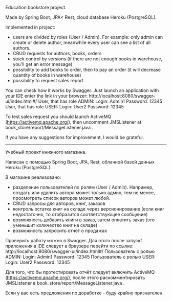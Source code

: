  Education bookstore project.

 Made by Spring Boot, JPA< Rest, cloud database Heroku (PostgreSQL).

 Implemented in project:
 - users are divided by roles (User / Admin). For example: only admin can create or delete author, meanwhile
every user can see a list of all authors.
 - CRUD requests for authors, books, orders
 - stock control by versions (if there are not enough books in warehouse, you'll get an error message)
 - possibility to add books to order, then to pay an order (it will decrease quantity of books in warehouse)
 - possibility to request sales report

 You can check how it works by Swagger. Just launch an application with your IDE enter the link in your browzer:
 http://localhost:8080/swagger-ui/index.html#/
 User, that has role ADMIN:
    Login: Admin1
    Password: 12345
 User, that has role USER:
    Login: User2
    Password: 12345

 To test sales request you should launch ActiveMQ (https://activemq.apache.org/), then uncomment JMSListener
 at book_store/report/MessageListener.java .

 If you have any suggestions for improvement, I would be grateful.
 
 -----------------------------------------------------------------------------------------------------------------------

Учебный проект книжного магазина.

 Написан с помощью Spring Boot, JPA, Rest, облачной базой данных Heroku (PostgreSQL). 

 В магазине реализовано:
 - разделение пользователей по ролям (User / Admin). Например, создать или удалить автора может только админ,
тем не менее, просмотреть список авторов может любой.
 - CRUD запросы для авторов, книг, заказов
 - контроль остатка книг на складе через версионирование (если книг недостаточно, то отобразится 
соответствующее сообщение)
 - возможность добавить книги в заказ, затем оплатить заказ (это уменьшит количество книг на складе)
 - возможность запросить отчёт о продажах

 Проверить работу можно в Swagger. Для этого после запускf приложения в IDE следует в браузере перейти по ссылке:
 http://localhost:8080/swagger-ui/index.html#/
 Пользователь с ролью ADMIN:
    Login: Admin1
    Password: 12345
 Пользователь с ролью USER:
    Login: User2
    Password: 12345
 
Для того, что бы протестировать отчёт следует включить ActiveMQ (https://activemq.apache.org/), после этого
раскомментировать JMSListener в book_store/report/MessageListener.java .

Если у вас есть предложения по доработке - буду крайне признателен.
